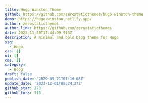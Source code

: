 ```yaml
---
title: Hugo Winston Theme
github: https://github.com/zerostaticthemes/hugo-winston-theme
demo: https://hugo-winston.netlify.app/
author: zerostaticthemes
author_link: https://github.com/zerostaticthemes
date: 2023-11-30T17:44:09.913Z
description: A minimal and bold blog theme for Hugo
ssg:
  - Hugo
css: []
ui: []
cms: []
category:
  - Blog
draft: false
publish_date: '2020-09-21T01:16:08Z'
update_date: '2023-12-01T08:24:37Z'
github_star: 273
github_fork: 116
---
```


